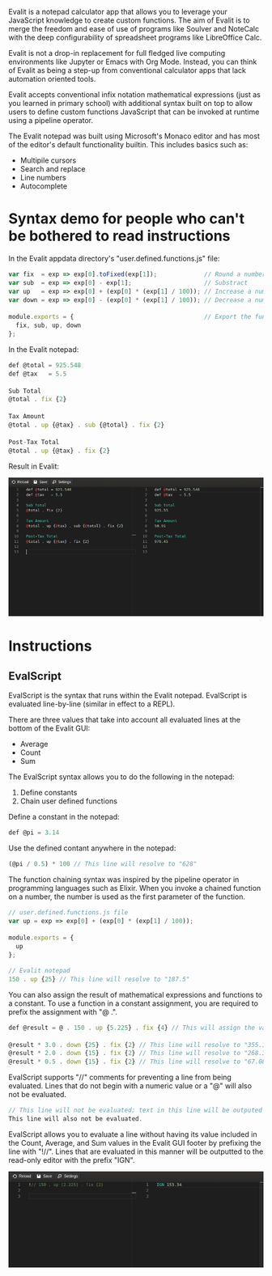Evalit is a notepad calculator app that allows you to leverage your JavaScript knowledge
to create custom functions. The aim of Evalit is to merge the freedom and ease of use of
programs like Soulver and NoteCalc with the deep configurability of spreadsheet programs
like LibreOffice Calc.

Evalit is not a drop-in replacement for full fledged live computing environments like
Jupyter or Emacs with Org Mode. Instead, you can think of Evalit as being a step-up from
conventional calculator apps that lack automation oriented tools.

Evalit accepts conventional infix notation mathematical expressions (just as you learned
in primary school) with additional syntax built on top to allow users to define custom
functions JavaScript that can be invoked at runtime using a pipeline operator.

The Evalit notepad was built using Microsoft's Monaco editor and has most of the editor's
default functionality builtin. This includes basics such as:
- Multipile cursors
- Search and replace
- Line numbers
- Autocomplete

# Syntax demo for people who can't be bothered to read instructions

In the Evalit appdata directory's "user.defined.functions.js" file:

``` js
var fix  = exp => exp[0].toFixed(exp[1]);             // Round a number to a specific point
var sub  = exp => exp[0] - exp[1];                    // Substract
var up   = exp => exp[0] + (exp[0] * (exp[1] / 100)); // Increase a number by a percentage
var down = exp => exp[0] - (exp[0] * (exp[1] / 100)); // Decrease a number by a percentage

module.exports = {                                    // Export the functions
  fix, sub, up, down
};
```

In the Evalit notepad:

``` js
def @total = 925.548
def @tax   = 5.5

Sub Total
@total . fix {2}

Tax Amount
@total . up {@tax} . sub {@total} . fix {2}

Post-Tax Total
@total . up {@tax} . fix {2}
```

Result in Evalit:

![Alt text](screenshots/InvoiceExample.png)

# Instructions

## EvalScript

EvalScript is the syntax that runs within the Evalit notepad. EvalScript is evaluated
line-by-line (similar in effect to a REPL).

There are three values that take into account all evaluated lines at the bottom of the
Evalit GUI:
- Average
- Count
- Sum


The EvalScript syntax allows you to do the following in the notepad:
1. Define constants
2. Chain user defined functions

Define a constant in the notepad:

``` js
def @pi = 3.14
```

Use the defined contant anywhere in the notepad:

``` js
(@pi / 0.5) * 100 // This line will resolve to "628"
```

The function chaining syntax was inspired by the pipeline operator in programming
languages such as Elixir. When you invoke a chained function on a number, the number is
used as the first parameter of the function.


``` js
// user.defined.functions.js file
var up = exp => exp[0] + (exp[0] * (exp[1] / 100));

module.exports = {
  up
};
```

``` js
// Evalit notepad
150 . up {25} // This line will resolve to "187.5"
```

You can also assign the result of mathematical expressions and functions to a constant. To
use a function in a constant assignment, you are required to prefix the assignment with "@
.".

``` js
def @result = @ . 150 . up {5.225} . fix {4} // This will assign the value "157.8375"

@result * 3.0 . down {25} . fix {2} // This line will resolve to "355.13"
@result * 2.0 . down {15} . fix {2} // This line will resolve to "268.32"
@result * 0.5 . down {15} . fix {2} // This line will resolve to "67.08"
```

EvalScript supports "//" comments for preventing a line from being evaluated. Lines that
do not begin with a numeric value or a "@" will also not be evaluated.

``` js
// This line will not be evaluated; text in this line will be outputed to the read-only editor unchanged.
This line will also not be evaluated.
```

EvalScript allows you to evaluate a line without having its value included in the Count,
Average, and Sum values in the Evalit GUI footer by prefixing the line with "!//". Lines
that are evaluated in this manner will be outputted to the read-only editor with the
prefix "IGN".

![Alt text](screenshots/IGNExample.png)
